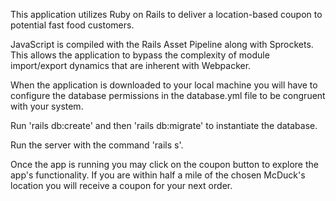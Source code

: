 This application utilizes Ruby on Rails to deliver a location-based coupon to potential fast food customers. 

JavaScript is compiled with the Rails Asset Pipeline along with Sprockets. This allows the application to bypass the complexity of module import/export dynamics that are inherent with Webpacker. 

When the application is downloaded to your local machine you will have to configure the database permissions in the database.yml file to be congruent with your system. 

Run 'rails db:create' and then 'rails db:migrate' to instantiate the database. 

Run the server with the command 'rails s'.

Once the app is running you may click on the coupon button to explore the app's functionality. If you are within half a mile of the chosen McDuck's location you will receive a coupon for your next order. 
